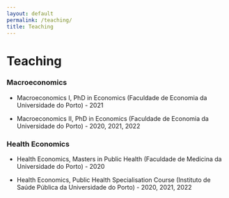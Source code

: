 ```yaml
---
layout: default
permalink: /teaching/
title: Teaching
---
```

# Teaching

### Macroeconomics
- Macroeconomics I, PhD in Economics (Faculdade de Economia da Universidade do Porto) - 2021

- Macroeconomics II, PhD in Economics (Faculdade de Economia da Universidade do Porto) - 2020, 2021, 2022

### Health Economics
- Health Economics, Masters in Public Health (Faculdade de Medicina da Universidade do Porto) - 2020

- Health Economics, Public Health Specialisation Course (Instituto de Saúde Pública da Universidade do Porto) - 2020, 2021, 2022
